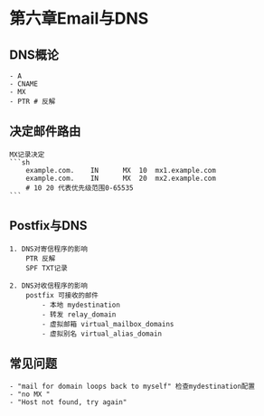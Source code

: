 # 第六章Email与DNS

## DNS概论
    - A
    - CNAME
    - MX
    - PTR # 反解

## 决定邮件路由
    MX记录决定
    ```sh
        example.com.    IN      MX  10  mx1.example.com
        example.com.    IN      MX  20  mx2.example.com
        # 10 20 代表优先级范围0-65535
    ```

## Postfix与DNS
    1. DNS对寄信程序的影响
        PTR 反解
        SPF TXT记录

    2. DNS对收信程序的影响
        postfix 可接收的邮件
            - 本地 mydestination
            - 转发 relay_domain
            - 虚拟邮箱 virtual_mailbox_domains
            - 虚拟别名 virtual_alias_domain

## 常见问题
    - "mail for domain loops back to myself" 检查mydestination配置
    - "no MX "
    - "Host not found, try again"
